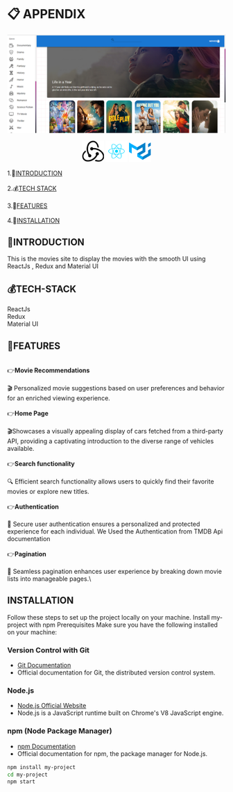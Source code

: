 # 📋 APPENDIX

![App Screenshot](public/bg.png)

<p align="center">
  <img src="public/redux.svg" alt="Redux Logo" width="50" />
  <img src="public/react.svg" alt="Redux Logo" width="50" />
  <img src="public/mui.svg" alt="Redux Logo" width="50" />
</p>

1.🌲[INTRODUCTION](#introduction)\
\
2.💰[TECH STACK](#tech-stack)\
\
3.🏦[FEATURES](#features)\
\
4.🧾[INSTALLATION](#installation)

## 🌲INTRODUCTION

This is the movies site to display the movies with the smooth UI using ReactJs , Redux and Material UI

## 💰TECH-STACK

ReactJs\
Redux\
Material UI

## 🏦FEATURES

\
👉**Movie Recommendations**\
\
🎬 Personalized movie suggestions based on user preferences and behavior for an enriched viewing experience.\
\
👉**Home Page**\
\
🎬Showcases a visually appealing display of cars fetched from a third-party API, providing a captivating introduction to the diverse range of vehicles available.\
\
👉**Search functionality**\
\
🔍 Efficient search functionality allows users to quickly find their favorite movies or explore new titles.\
\
👉**Authentication**\
\
🔐 Secure user authentication ensures a personalized and protected experience for each individual. We Used the Authentication from TMDB Api documentation\
\
👉**Pagination**\
\
📑 Seamless pagination enhances user experience by breaking down movie lists into manageable pages.\

## INSTALLATION

Follow these steps to set up the project locally on your machine.
Install my-project with npm
Prerequisites
Make sure you have the following installed on your machine:

### Version Control with Git

- [Git Documentation](https://git-scm.com/doc)
- Official documentation for Git, the distributed version control system.

### Node.js

- [Node.js Official Website](https://nodejs.org/)
- Node.js is a JavaScript runtime built on Chrome's V8 JavaScript engine.

### npm (Node Package Manager)

- [npm Documentation](https://docs.npmjs.com/)
- Official documentation for npm, the package manager for Node.js.

```bash
npm install my-project
cd my-project
npm start
```
